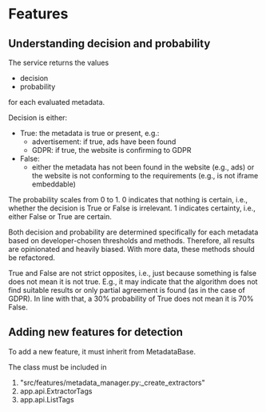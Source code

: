 # Features

## Understanding decision and probability

The service returns the values

- decision
- probability

for each evaluated metadata.

Decision is either:

- True: 
  the metadata is true or present, e.g.:
    - advertisement: if true, ads have been found
    - GDPR: if true, the website is confirming to GDPR
- False:
    - either the metadata has not been found in the website (e.g., ads) 
      or the website is not conforming to the requirements (e.g., is not iframe embeddable)

The probability scales from 0 to 1.
0 indicates that nothing is certain, i.e., whether the decision is True or False is irrelevant.
1 indicates certainty, i.e., either False or True are certain.

Both decision and probability are determined specifically for each metadata based on developer-chosen thresholds and
methods.
Therefore, all results are opinionated and heavily biased.
With more data, these methods should be refactored.

True and False are not strict opposites, i.e., just because something is false does not mean it is not true.
E.g., it may indicate that the algorithm does not find suitable results or only partial agreement is found 
(as in the case of GDPR).
In line with that, a 30% probability of True does not mean it is 70% False.

## Adding new features for detection

To add a new feature, it must inherit from MetadataBase.

The class must be included in 

1. "src/features/metadata_manager.py:_create_extractors"
2. app.api.ExtractorTags
3. app.api.ListTags

